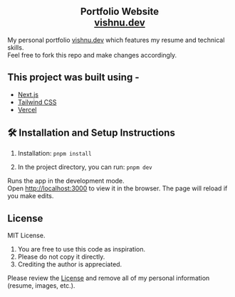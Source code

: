 <h2 align="center">
  Portfolio Website <br/>
  <a href="https://www.vishnu.dev/">vishnu.dev</a>
</h2>

My personal portfolio <a href="https://www.vishnu.dev/">vishnu.dev</a> which features my resume and technical skills.<br/>
Feel free to fork this repo and make changes accordingly.

## This project was built using -

- [Next.js](https://nextjs.org/)
- [Tailwind CSS](https://tailwindcss.com/)
- [Vercel](https://vercel.com/)

## 🛠 Installation and Setup Instructions

1. Installation: `pnpm install`

2. In the project directory, you can run: `pnpm dev`

Runs the app in the development mode.\
Open [http://localhost:3000](http://localhost:3000) to view it in the browser.
The page will reload if you make edits.

## License

MIT License.

1. You are free to use this code as inspiration.
2. Please do not copy it directly.
3. Crediting the author is appreciated.

Please review the [License](https://github.com/vishnuSanskrit/portfolio/blob/main/LICENSE.md) and remove all of my personal information (resume, images, etc.).
